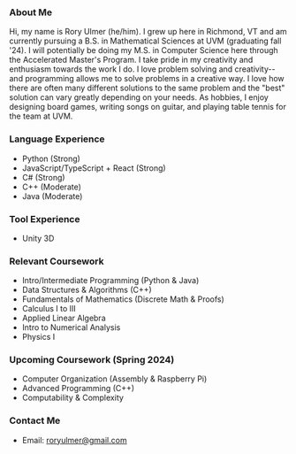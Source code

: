 ### About Me
Hi, my name is Rory Ulmer (he/him). I grew up here in Richmond, VT and am currently pursuing a B.S. in Mathematical Sciences at UVM (graduating fall '24). I will potentially be doing my M.S. in Computer Science here through the Accelerated Master's Program. I take pride in my creativity and enthusiasm towards the work I do. I love problem solving and creativity-- and programming allows me to solve problems in a creative way. I love how there are often many different solutions to the same problem and the "best" solution can vary greatly depending on your needs. As hobbies, I enjoy designing board games, writing songs on guitar, and playing table tennis for the team at UVM.


### Language Experience
* Python (Strong)
* JavaScript/TypeScript + React (Strong)
* C# (Strong)
* C++ (Moderate)
* Java (Moderate)

### Tool Experience
* Unity 3D

### Relevant Coursework
* Intro/Intermediate Programming (Python & Java)
* Data Structures & Algorithms (C++)
* Fundamentals of Mathematics (Discrete Math & Proofs)
* Calculus I to III
* Applied Linear Algebra
* Intro to Numerical Analysis
* Physics I

### Upcoming Coursework (Spring 2024)
* Computer Organization (Assembly & Raspberry Pi)
* Advanced Programming (C++)
* Computability & Complexity

### Contact Me
* Email: roryulmer@gmail.com
<!--
**rouloct/rouloct** is a ✨ _special_ ✨ repository because its `README.md` (this file) appears on your GitHub profile.

Here are some ideas to get you started:

- 🔭 I’m currently working on ...
- 🌱 I’m currently learning ...
- 👯 I’m looking to collaborate on ...
- 🤔 I’m looking for help with ...
- 💬 Ask me about ...
- 📫 How to reach me: ...
- 😄 Pronouns: ...
- ⚡ Fun fact: ...
-->
